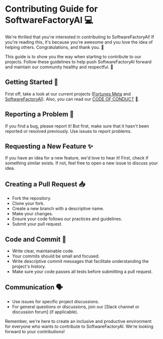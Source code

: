 # Contributing Guide for SoftwareFactoryAI 💻

We're thrilled that you're interested in contributing to SoftwareFactoryAI! If you're reading this, it's because you're awesome and you love the idea of helping others. Congratulations, and thank you. 🎉

This guide is to show you the way when starting to contribute to our projects. Follow these guidelines to help push SoftwareFactoryAI forward and maintain our community healthy and respectful. 🌿

## Getting Started 🏁

First off, take a look at our current projects ([Fortunes Meta](www.fortunesmeta.bet) and [SoftwareFactoryAI](www.softwarefactoryai.com)). Also, you can read our [CODE OF CONDUCT](CODE_OF_CONDUCT.md) 📜.

## Reporting a Problem 🐛

If you find a bug, please report it! But first, make sure that it hasn't been reported or resolved previously. Use issues to report problems.

## Requesting a New Feature ✨

If you have an idea for a new feature, we'd love to hear it! First, check if something similar exists. If not, feel free to open a new issue to discuss your idea.

## Creating a Pull Request 📥

- Fork the repository.
- Clone your fork.
- Create a new branch with a descriptive name.
- Make your changes.
- Ensure your code follows our practices and guidelines.
- Submit your pull request.

## Code and Commit 📝

- Write clear, maintainable code.
- Your commits should be small and focused.
- Write descriptive commit messages that facilitate understanding the project's history.
- Make sure your code passes all tests before submitting a pull request.

## Communication 🗣️

- Use issues for specific project discussions.
- For general questions or discussions, join our [Slack channel or discussion forum] (if applicable).

Remember, we're here to create an inclusive and productive environment for everyone who wants to contribute to SoftwareFactoryAI. We're looking forward to your contributions!
